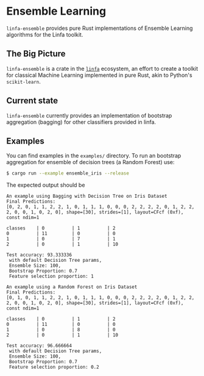 # Ensemble Learning

`linfa-ensemble` provides pure Rust implementations of Ensemble Learning algorithms for the Linfa toolkit.

## The Big Picture

`linfa-ensemble` is a crate in the [`linfa`](https://crates.io/crates/linfa) ecosystem, an effort to create a toolkit for classical Machine Learning implemented in pure Rust, akin to Python's `scikit-learn`.

## Current state

`linfa-ensemble` currently provides an implementation of bootstrap aggregation (bagging) for other classifiers provided in linfa.

## Examples

You can find examples in the `examples/` directory. To run an bootstrap aggregation for ensemble of decision trees (a Random Forest) use:

```bash
$ cargo run --example ensemble_iris --release
```

The expected output should be
```commandline
An example using Bagging with Decision Tree on Iris Dataset
Final Predictions:
[0, 2, 0, 1, 1, 2, 2, 1, 0, 1, 1, 1, 0, 0, 0, 2, 2, 2, 2, 0, 1, 2, 2, 2, 0, 0, 1, 0, 2, 0], shape=[30], strides=[1], layout=CFcf (0xf), const ndim=1

classes    | 0          | 1          | 2
0          | 11         | 0          | 0
1          | 0          | 7          | 1
2          | 0          | 1          | 10

Test accuracy: 93.333336
 with default Decision Tree params,
 Ensemble Size: 100,
 Bootstrap Proportion: 0.7
 Feature selection proportion: 1

An example using a Random Forest on Iris Dataset
Final Predictions:
[0, 1, 0, 1, 1, 2, 2, 1, 0, 1, 1, 1, 0, 0, 0, 2, 2, 2, 2, 0, 1, 2, 2, 2, 0, 0, 1, 0, 2, 0], shape=[30], strides=[1], layout=CFcf (0xf), const ndim=1

classes    | 0          | 1          | 2
0          | 11         | 0          | 0
1          | 0          | 8          | 0
2          | 0          | 1          | 10

Test accuracy: 96.666664
 with default Decision Tree params,
 Ensemble Size: 100,
 Bootstrap Proportion: 0.7
 Feature selection proportion: 0.2
```

